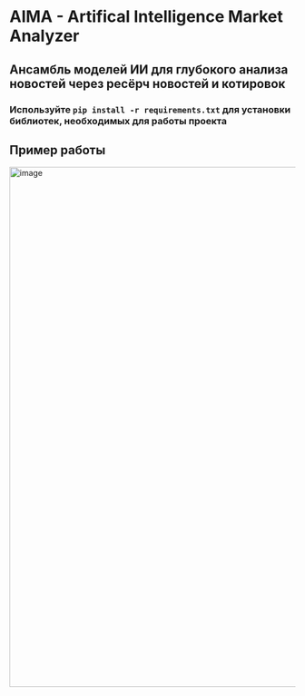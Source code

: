 # AIMA - Artifical Intelligence Market Analyzer 
## Ансамбль моделей ИИ для глубокого анализа новостей через ресёрч новостей и котировок

### Используйте `pip install -r requirements.txt` для установки библиотек, необходимых для работы проекта

## Пример работы
<img width="917" alt="image" src="https://github.com/user-attachments/assets/4dc201dc-12b9-4590-a842-aa5a284e5533">
